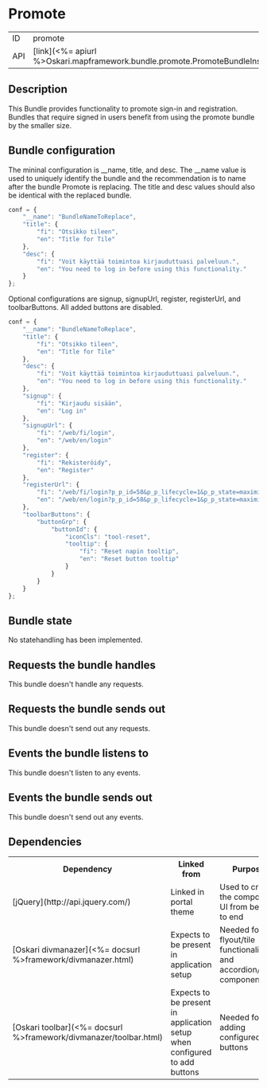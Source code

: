 # Promote

<table>
  <tr>
    <td>ID</td><td>promote</td>
  </tr>
  <tr>
    <td>API</td><td>[link](<%= apiurl %>Oskari.mapframework.bundle.promote.PromoteBundleInstance.html)</td>
  </tr>
</table>

## Description

This Bundle provides functionality to promote sign-in and registration. Bundles that require signed in users benefit from using the promote bundle by the smaller size.

## Bundle configuration

The mininal configuration is __name, title, and desc. The __name value is used to uniquely identify the bundle and the recommendation is to name after the bundle Promote is replacing. The title and desc values should also be identical with the replaced bundle.

```javascript
conf = {
    "__name": "BundleNameToReplace",
    "title": {
        "fi": "Otsikko tileen",
        "en": "Title for Tile"
    },
    "desc": {
        "fi": "Voit käyttää toimintoa kirjauduttuasi palveluun.",
        "en": "You need to log in before using this functionality."
    }
};
```

Optional configurations are signup, signupUrl, register, registerUrl, and toolbarButtons.
All added buttons are disabled.

```javascript
conf = {
    "__name": "BundleNameToReplace",
    "title": {
        "fi": "Otsikko tileen",
        "en": "Title for Tile"
    },
    "desc": {
        "fi": "Voit käyttää toimintoa kirjauduttuasi palveluun.",
        "en": "You need to log in before using this functionality."
    },
    "signup": {
        "fi": "Kirjaudu sisään",
        "en": "Log in"
    },
    "signupUrl": {
        "fi": "/web/fi/login",
        "en": "/web/en/login"
    },
    "register": {
        "fi": "Rekisteröidy",
        "en": "Register"
    },
    "registerUrl": {
        "fi": "/web/fi/login?p_p_id=58&p_p_lifecycle=1&p_p_state=maximized&p_p_mode=view&p_p_col_id=column-1&p_p_col_count=1&saveLastPath=0&_58_struts_action=%2Flogin%2Fcreate_account",
        "en": "/web/en/login?p_p_id=58&p_p_lifecycle=1&p_p_state=maximized&p_p_mode=view&p_p_col_id=column-1&p_p_col_count=1&saveLastPath=0&_58_struts_action=%2Flogin%2Fcreate_account"
    },
    "toolbarButtons": {
        "buttonGrp": {
            "buttonId": {
                "iconCls": "tool-reset",
                "tooltip": {
                    "fi": "Reset napin tooltip",
                    "en": "Reset button tooltip"
                }
            }
        }
    }
};
```

## Bundle state

No statehandling has been implemented.

## Requests the bundle handles

This bundle doesn't handle any requests.

## Requests the bundle sends out

This bundle doesn't send out any requests.

## Events the bundle listens to

This bundle doesn't listen to any events.

## Events the bundle sends out

This bundle doesn't send out any events.

## Dependencies

<table>
  <tr>
    <th> Dependency </th><th> Linked from </th><th> Purpose </th>
  </tr>
  <tr>
    <td> [jQuery](http://api.jquery.com/) </td>
    <td> Linked in portal theme </td>
    <td> Used to create the component UI from begin to end</td>
  </tr>
  <tr>
    <td> [Oskari divmanazer](<%= docsurl %>framework/divmanazer.html) </td>
    <td> Expects to be present in application setup </td>
    <td> Needed for flyout/tile functionality and accordion/form components</td>
  </tr>
  <tr>
    <td> [Oskari toolbar](<%= docsurl %>framework/divmanazer/toolbar.html) </td>
    <td> Expects to be present in application setup when configured to add buttons</td>
    <td> Needed for adding configured buttons</td>
  </tr>
</table>
